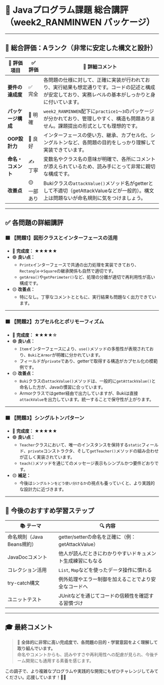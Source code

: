 
# 🌟 Javaプログラム課題 総合講評（week2_RANMINWEN パッケージ）

---

## 🧾 総合評価：**Aランク（非常に安定した構文と設計）**

| 📌 評価項目 | ✅ 評価 | 💬 詳細コメント |
|-------------|---------|----------------|
| **要件の達成度** | ✅ 完全 | 各問題の仕様に対して、正確に実装が行われており、実行結果も想定通りです。コードの記述と構成が安定しており、実務レベルの基本がしっかりと身に付いています。 |
| **パッケージ構成** | 📁 明確 | `week2_RANMINWEN`配下に`practice1〜3`のパッケージが分かれており、管理しやすく、構造も問題ありません。課題提出の形式としても理想的です。 |
| **OOP設計力** | 🧠 良好 | インターフェースの使い方、継承、カプセル化、シングルトンなど、各問題の目的をしっかり理解して実装できています。 |
| **命名・コメント** | ✍️ 丁寧 | 変数名やクラス名の意味が明確で、各所にコメントが添えられているため、読み手にとって非常に親切な構成です。 |
| **改善点** | 🟡 一部あり | Bukiクラスの`attackValue()`メソッド名がgetterとして不適切（getAttackValueなどが一般的）。構文上は問題ないが命名規則に気をつけましょう。 |

---

## ✅ 各問題の詳細講評

### 🟥 【問題1】図形クラスとインターフェースの活用

- 🎯 **完成度：** ★★★★★
- 🟢 **良い点：**
  - `Printx`インターフェースで共通の出力処理を実装できており、`Rectangle`→`Square`の継承関係も自然で適切です。
  - `getArea()`や`getPerimeter()`など、処理の分離が適切で再利用性が高い構成です。
- 🟡 **改善点：**
  - 特になし。丁寧なコメントとともに、実行結果も問題なく出力できています。

---

### 🟩 【問題2】カプセル化とポリモーフィズム

- 🎯 **完成度：** ★★★★☆
- 🟢 **良い点：**
  - `Item`インターフェースにより、`use()`メソッドの多態性が表現されており、`Buki`と`Armor`が明確に分かれています。
  - フィールドが`private`であり、getterで取得する構造がカプセル化の模範例です。
- 🟡 **改善点：**
  - `Buki`クラスの`attackValue()`メソッドは、一般的に`getAttackValue()`と命名した方が、Javaの慣習に合っています。
  - Armorクラスではgetter経由で出力していますが、Bukiは直接`attackValue`を出力しています。統一することで保守性が上がります。

---

### 🟦 【問題3】シングルトンパターン

- 🎯 **完成度：** ★★★★★
- 🟢 **良い点：**
  - `Teacher`クラスにおいて、唯一のインスタンスを保持する`static`フィールド、`private`コンストラクタ、そして`getTeacher()`メソッドの組み合わせが正しく実装されています。
  - `teach()`メソッドを通じてのメッセージ表示もシンプルかつ要件どおりです。
- 🟡 **補足：**
  - 今後は`シングルトンをどう使い分けるか`の視点も養っていくと、より実践的な設計力に近づきます。

---

## 🚀 今後のおすすめ学習ステップ

| 📚 テーマ | 🔍 内容 |
|----------|----------|
| 命名規則（Java Beans規約） | getter/setterの命名を正確に（例：getAttackValue） |
| JavaDocコメント | 他人が読んだときにわかりやすいドキュメント生成練習にもなる |
| コレクション活用 | `List`, `Map`などを使ったデータ操作に慣れる |
| try-catch構文 | 例外処理やエラー制御を加えることでより安全なコードへ |
| ユニットテスト | JUnitなどを通じてコードの信頼性を確認する習慣づけ |

---

## 🎓 最終コメント

> 📣 **全体的に非常に高い完成度で、各問題の目的・学習意図をよく理解して取り組んでいます。**  
> 命名やコメントからも、読みやすさや再利用性への配慮が見られ、今後チーム開発にも通用する素養を感じます。

この調子で、より複雑なプログラムや実践的な開発にもぜひチャレンジしてみてください。応援しています！💪✨

